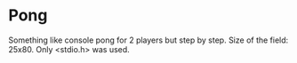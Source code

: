 # Pong
Something like console pong for 2 players but step by step.
Size of the field: 25x80. Only <stdio.h> was used.
